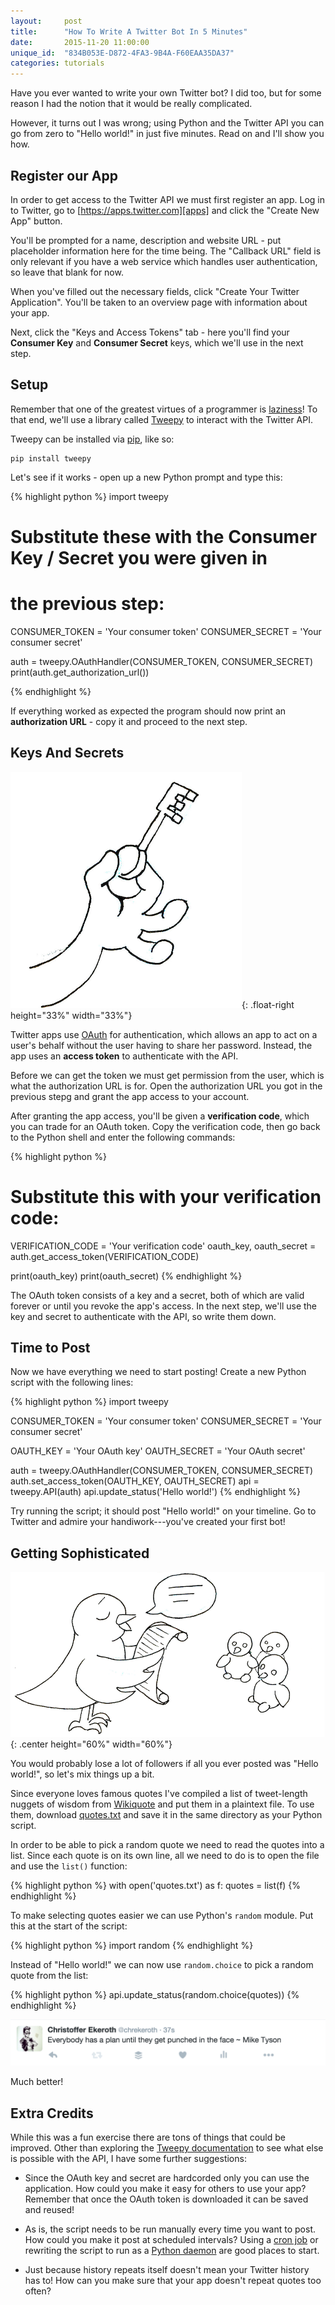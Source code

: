 ```yaml
---
layout:     post
title:      "How To Write A Twitter Bot In 5 Minutes"
date:       2015-11-20 11:00:00
unique_id:  "834B053E-D872-4FA3-9B4A-F60EAA35DA37"
categories: tutorials
---
```


Have you ever wanted to write your own Twitter bot? I did too, but for
some reason I had the notion that it would be really complicated.

However, it turns out I was wrong; using Python and the Twitter API
you can go from zero to "Hello world!" in just five minutes. Read on
and I'll show you how.

Register our App
----------------

<!--
Twitter requires two kinds of authentication before we can start
posting on someone's timeline:

 * A set of API keys that gives us permission to access the Twitter
   API.
 * An authentication token that gives us permission to interact with
   Twitter on behalf of a certain user.

To get the first set of credentials we need to register a Twitter app.
Go to https://apps.twitter.com and click the "Create New App" button.
-->

In order to get access to the Twitter API we must first register an
app. Log in to Twitter, go to [https://apps.twitter.com][apps] and
click the "Create New App" button.

You'll be prompted for a name, description and website URL - put
placeholder information here for the time being. The "Callback URL"
field is only relevant if you have a web service which handles user
authentication, so leave that blank for now.

When you've filled out the necessary fields, click "Create Your
Twitter Application". You'll be taken to an overview page with
information about your app.

Next, click the "Keys and Access Tokens" tab - here you'll find your
**Consumer Key** and **Consumer Secret** keys, which we'll use in the
next step.

Setup
-----

Remember that one of the greatest virtues of a programmer is
[laziness][laziness]! To that end, we'll use a library called
[Tweepy][tweepy] to interact with the Twitter API.

Tweepy can be installed via [pip][pip], like so:

    pip install tweepy

Let's see if it works - open up a new Python prompt and type this:

{% highlight python %}
import tweepy

# Substitute these with the Consumer Key / Secret you were given in
# the previous step:
CONSUMER_TOKEN = 'Your consumer token'
CONSUMER_SECRET = 'Your consumer secret'

auth = tweepy.OAuthHandler(CONSUMER_TOKEN, CONSUMER_SECRET)
print(auth.get_authorization_url())

{% endhighlight %}

If everything worked as expected the program should now print an
**authorization URL** - copy it and proceed to the next step.

Keys And Secrets
----------------

![Key](/assets/keys-and-secrets.png){: .float-right height="33%" width="33%"}

Twitter apps use [OAuth][oauth] for authentication, which allows an
app to act on a user's behalf without the user having to share her
password. Instead, the app uses an **access token** to authenticate
with the API.

Before we can get the token we must get permission from the user,
which is what the authorization URL is for. Open the authorization URL
you got in the previous stepg and grant the app access to your
account.

After granting the app access, you'll be given a **verification
code**, which you can trade for an OAuth token. Copy the verification
code, then go back to the Python shell and enter the following
commands:

{% highlight python %}
# Substitute this with your verification code:
VERIFICATION_CODE = 'Your verification code'
oauth_key, oauth_secret = auth.get_access_token(VERIFICATION_CODE)

print(oauth_key)
print(oauth_secret)
{% endhighlight %}

The OAuth token consists of a key and a secret, both of which are
valid forever or until you revoke the app's access. In the next step,
we'll use the key and secret to authenticate with the API, so write
them down.

Time to Post
------------

Now we have everything we need to start posting! Create a new Python
script with the following lines:

{% highlight python %}
import tweepy

CONSUMER_TOKEN = 'Your consumer token'
CONSUMER_SECRET = 'Your consumer secret'

OAUTH_KEY = 'Your OAuth key'
OAUTH_SECRET = 'Your OAuth secret'

auth = tweepy.OAuthHandler(CONSUMER_TOKEN, CONSUMER_SECRET)
auth.set_access_token(OAUTH_KEY, OAUTH_SECRET)
api = tweepy.API(auth)
api.update_status('Hello world!')
{% endhighlight %}

Try running the script; it should post "Hello world!" on your
timeline. Go to Twitter and admire your handiwork---you've created
your first bot!

Getting Sophisticated
---------------------

![Tweeting](/assets/getting-sophisticated.png){: .center height="60%" width="60%"}

You would probably lose a lot of followers if all you ever posted was
"Hello world!", so let's mix things up a bit.

Since everyone loves famous quotes I've compiled a list of
tweet-length nuggets of wisdom from [Wikiquote][wikiquote] and put
them in a plaintext file. To use them, download [quotes.txt][quotes]
and save it in the same directory as your Python script.

In order to be able to pick a random quote we need to read the quotes
into a list. Since each quote is on its own line, all we need to do is
to open the file and use the `list()` function:

{% highlight python %}
with open('quotes.txt') as f:
    quotes = list(f)
{% endhighlight %}

To make selecting quotes easier we can use Python's `random` module.
Put this at the start of the script:

{% highlight python %}
import random
{% endhighlight %}

Instead of "Hello world!" we can now use `random.choice` to pick
a random quote from the list:

{% highlight python %}
api.update_status(random.choice(quotes))
{% endhighlight %}

![Twitter Quote](/assets/twitter-quote.png)

Much better!

Extra Credits
-------------

While this was a fun exercise there are tons of things that could be
improved. Other than exploring the [Tweepy documentation][tweepy-docs]
to see what else is possible with the API, I have some further
suggestions:

 * Since the OAuth key and secret are hardcorded only you can use the
   application. How could you make it easy for others to use your app?
   Remember that once the OAuth token is downloaded it can be saved
   and reused!

 * As is, the script needs to be run manually every time you want to
   post. How could you make it post at scheduled intervals? Using
   a [cron job][cron] or rewriting the script to run as a [Python
   daemon][python-daemon] are good places to start.

 * Just because history repeats itself doesn't mean your Twitter
   history has to! How can you make sure that your app doesn't repeat
   quotes too often?

[apps]: https://apps.twitter.com
[laziness]: http://c2.com/cgi/wiki?LazinessImpatienceHubris
[tweepy]: http://www.tweepy.org/
[tweepy-docs]: http://tweepy.readthedocs.org/en/v3.5.0/
[pip]: https://docs.python.org/2.7/installing/
[wikiquote]: https://en.wikiquote.org
[oauth]: https://en.wikipedia.org/wiki/OAuth
[quotes]: https://gist.githubusercontent.com/johnytex/5e6d900ac2bc0ef282fd/raw/181f9df9c03baf460e431964b40bd7f896dd142c/quotes.txt
[cron]: https://en.wikipedia.org/wiki/Cron
[python-daemon]: https://pypi.python.org/pypi/python-daemon/

